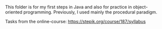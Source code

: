 This folder is for my first steps in Java and also for practice in object-oriented programming. Previously, I used mainly the procedural paradigm.

Tasks from the online-course: https://stepik.org/course/187/syllabus
